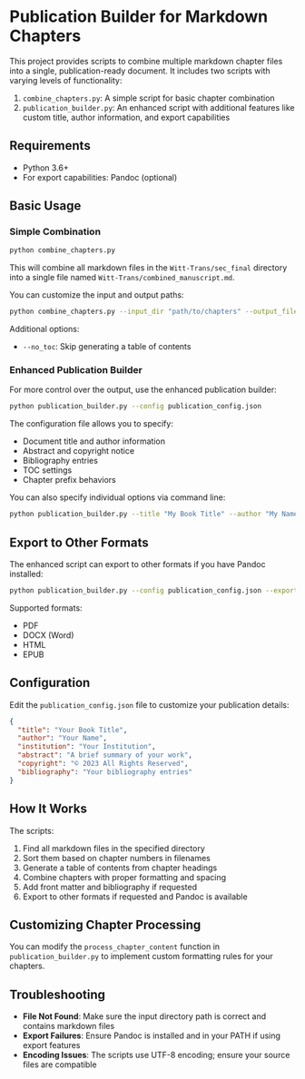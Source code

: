 # Publication Builder for Markdown Chapters

This project provides scripts to combine multiple markdown chapter files into a single, publication-ready document. It includes two scripts with varying levels of functionality:

1. `combine_chapters.py`: A simple script for basic chapter combination
2. `publication_builder.py`: An enhanced script with additional features like custom title, author information, and export capabilities

## Requirements

- Python 3.6+
- For export capabilities: Pandoc (optional)

## Basic Usage

### Simple Combination

```bash
python combine_chapters.py
```

This will combine all markdown files in the `Witt-Trans/sec_final` directory into a single file named `Witt-Trans/combined_manuscript.md`.

You can customize the input and output paths:

```bash
python combine_chapters.py --input_dir "path/to/chapters" --output_file "path/to/output.md"
```

Additional options:
- `--no_toc`: Skip generating a table of contents

### Enhanced Publication Builder

For more control over the output, use the enhanced publication builder:

```bash
python publication_builder.py --config publication_config.json
```

The configuration file allows you to specify:
- Document title and author information
- Abstract and copyright notice
- Bibliography entries
- TOC settings
- Chapter prefix behaviors

You can also specify individual options via command line:

```bash
python publication_builder.py --title "My Book Title" --author "My Name" --export_formats pdf docx
```

## Export to Other Formats

The enhanced script can export to other formats if you have Pandoc installed:

```bash
python publication_builder.py --config publication_config.json --export_formats pdf docx html
```

Supported formats:
- PDF
- DOCX (Word)
- HTML
- EPUB

## Configuration

Edit the `publication_config.json` file to customize your publication details:

```json
{
  "title": "Your Book Title",
  "author": "Your Name",
  "institution": "Your Institution",
  "abstract": "A brief summary of your work",
  "copyright": "© 2023 All Rights Reserved",
  "bibliography": "Your bibliography entries"
}
```

## How It Works

The scripts:
1. Find all markdown files in the specified directory
2. Sort them based on chapter numbers in filenames
3. Generate a table of contents from chapter headings
4. Combine chapters with proper formatting and spacing
5. Add front matter and bibliography if requested
6. Export to other formats if requested and Pandoc is available

## Customizing Chapter Processing

You can modify the `process_chapter_content` function in `publication_builder.py` to implement custom formatting rules for your chapters.

## Troubleshooting

- **File Not Found**: Make sure the input directory path is correct and contains markdown files
- **Export Failures**: Ensure Pandoc is installed and in your PATH if using export features
- **Encoding Issues**: The scripts use UTF-8 encoding; ensure your source files are compatible 